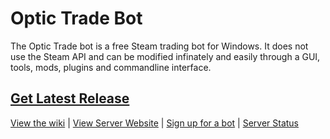 Optic Trade Bot
===============

The Optic Trade bot is a free Steam trading bot for Windows. It does not use the Steam API and can be modified infinately and easily through a GUI, tools, mods, plugins and commandline interface.

## [Get Latest Release](https://github.com/Opticulex/OpticTradeBot/releases/)


[View the wiki](https://github.com/Opticulex/OpticTradeBot/wiki) | [View Server Website](https://optictradebot.neocities.org/) | [Sign up for a bot](https://optictradebot.neocities.org/signup.html) | [Server Status](https://optictradebot.statuskit.com/)
